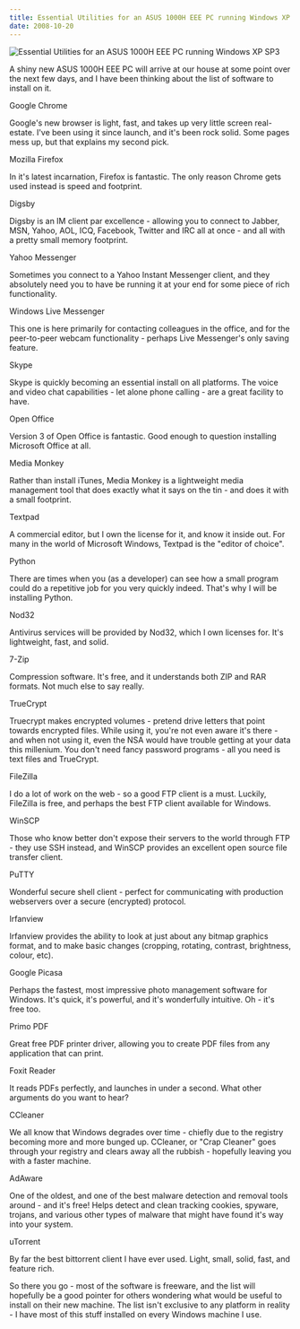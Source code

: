 ```yaml
---
title: Essential Utilities for an ASUS 1000H EEE PC running Windows XP SP3
date: 2008-10-20
---
```


![Essential Utilities for an ASUS 1000H EEE PC running Windows XP SP3](https://source.unsplash.com/7QCBakMyDCE/1600x900)

A shiny new ASUS 1000H EEE PC will arrive at our house at some point over the next few days, and I have been thinking about the list of software to install on it.

Google Chrome

Google's new browser is light, fast, and takes up very little screen real-estate. I've been using it since launch, and it's been rock solid. Some pages mess up, but that explains my second pick.

Mozilla Firefox

In it's latest incarnation, Firefox is fantastic. The only reason Chrome gets used instead is speed and footprint.

Digsby

Digsby is an IM client par excellence - allowing you to connect to Jabber, MSN, Yahoo, AOL, ICQ, Facebook, Twitter and IRC all at once - and all with a pretty small memory footprint.

Yahoo Messenger

Sometimes you connect to a Yahoo Instant Messenger client, and they absolutely need you to have be running it at your end for some piece of rich functionality.

Windows Live Messenger

This one is here primarily for contacting colleagues in the office, and for the peer-to-peer webcam functionality - perhaps Live Messenger's only saving feature.

Skype

Skype is quickly becoming an essential install on all platforms. The voice and video chat capabilities - let alone phone calling - are a great facility to have.

Open Office

Version 3 of Open Office is fantastic. Good enough to question installing Microsoft Office at all.

Media Monkey

Rather than install iTunes, Media Monkey is a lightweight media management tool that does exactly what it says on the tin - and does it with a small footprint.

Textpad

A commercial editor, but I own the license for it, and know it inside out. For many in the world of Microsoft Windows, Textpad is the "editor of choice".

Python

There are times when you (as a developer) can see how a small program could do a repetitive job for you very quickly indeed. That's why I will be installing Python.

Nod32

Antivirus services will be provided by Nod32, which I own licenses for. It's lightweight, fast, and solid.

7-Zip

Compression software. It's free, and it understands both ZIP and RAR formats. Not much else to say really.

TrueCrypt

Truecrypt makes encrypted volumes - pretend drive letters that point towards encrypted files. While using it, you're not even aware it's there - and when not using it, even the NSA would have trouble getting at your data this millenium. You don't need fancy password programs - all you need is text files and TrueCrypt.

FileZilla

I do a lot of work on the web - so a good FTP client is a must. Luckily, FileZilla is free, and perhaps the best FTP client available for Windows.

WinSCP

Those who know better don't expose their servers to the world through FTP - they use SSH instead, and WinSCP provides an excellent open source file transfer client.

PuTTY

Wonderful secure shell client - perfect for communicating with production webservers over a secure (encrypted) protocol.

Irfanview

Irfanview provides the ability to look at just about any bitmap graphics format, and to make basic changes (cropping, rotating, contrast, brightness, colour, etc).

Google Picasa

Perhaps the fastest, most impressive photo management software for Windows. It's quick, it's powerful, and it's wonderfully intuitive. Oh - it's free too.

Primo PDF

Great free PDF printer driver, allowing you to create PDF files from any application that can print.

Foxit Reader

It reads PDFs perfectly, and launches in under a second. What other arguments do you want to hear?

CCleaner

We all know that Windows degrades over time - chiefly due to the registry becoming more and more bunged up. CCleaner, or "Crap Cleaner" goes through your registry and clears away all the rubbish - hopefully leaving you with a faster machine.

AdAware

One of the oldest, and one of the best malware detection and removal tools around - and it's free! Helps detect and clean tracking cookies, spyware, trojans, and various other types of malware that might have found it's way into your system.

uTorrent

By far the best bittorrent client I have ever used. Light, small, solid, fast, and feature rich.

So there you go - most of the software is freeware, and the list will hopefully be a good pointer for others wondering what would be useful to install on their new machine. The list isn't exclusive to any platform in reality - I have most of this stuff installed on every Windows machine I use.